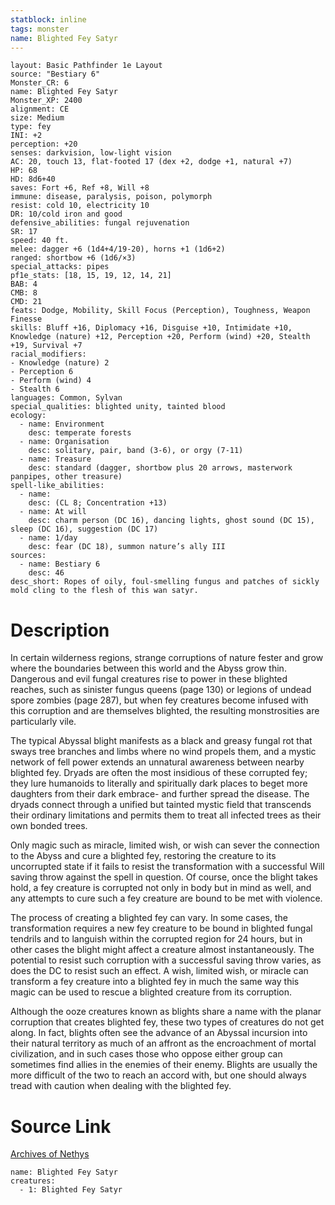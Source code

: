 ```yaml
---
statblock: inline
tags: monster
name: Blighted Fey Satyr
---
```

```statblock
layout: Basic Pathfinder 1e Layout
source: "Bestiary 6"
Monster_CR: 6
name: Blighted Fey Satyr
Monster_XP: 2400
alignment: CE
size: Medium
type: fey
INI: +2
perception: +20
senses: darkvision, low-light vision
AC: 20, touch 13, flat-footed 17 (dex +2, dodge +1, natural +7)
HP: 68
HD: 8d6+40
saves: Fort +6, Ref +8, Will +8
immune: disease, paralysis, poison, polymorph
resist: cold 10, electricity 10
DR: 10/cold iron and good
defensive_abilities: fungal rejuvenation
SR: 17
speed: 40 ft.
melee: dagger +6 (1d4+4/19-20), horns +1 (1d6+2)
ranged: shortbow +6 (1d6/×3)
special_attacks: pipes
pf1e_stats: [18, 15, 19, 12, 14, 21]
BAB: 4
CMB: 8
CMD: 21
feats: Dodge, Mobility, Skill Focus (Perception), Toughness, Weapon Finesse
skills: Bluff +16, Diplomacy +16, Disguise +10, Intimidate +10, Knowledge (nature) +12, Perception +20, Perform (wind) +20, Stealth +19, Survival +7
racial_modifiers:
- Knowledge (nature) 2
- Perception 6
- Perform (wind) 4
- Stealth 6
languages: Common, Sylvan
special_qualities: blighted unity, tainted blood
ecology:
  - name: Environment
    desc: temperate forests
  - name: Organisation
    desc: solitary, pair, band (3-6), or orgy (7-11)
  - name: Treasure
    desc: standard (dagger, shortbow plus 20 arrows, masterwork panpipes, other treasure)
spell-like_abilities:
  - name:
    desc: (CL 8; Concentration +13)
  - name: At will
    desc: charm person (DC 16), dancing lights, ghost sound (DC 15), sleep (DC 16), suggestion (DC 17)
  - name: 1/day
    desc: fear (DC 18), summon nature’s ally III
sources:
  - name: Bestiary 6
    desc: 46
desc_short: Ropes of oily, foul-smelling fungus and patches of sickly mold cling to the flesh of this wan satyr.
```
# Description
In certain wilderness regions, strange corruptions of nature fester and grow where the boundaries between this world and the Abyss grow thin. Dangerous and evil fungal creatures rise to power in these blighted reaches, such as sinister fungus queens (page 130) or legions of undead spore zombies (page 287), but when fey creatures become infused with this corruption and are themselves blighted, the resulting monstrosities are particularly vile. 

The typical Abyssal blight manifests as a black and greasy fungal rot that sways tree branches and limbs where no wind propels them, and a mystic network of fell power extends an unnatural awareness between nearby blighted fey. Dryads are often the most insidious of these corrupted fey; they lure humanoids to literally and spiritually dark places to beget more daughters from their dark embrace- and further spread the disease. The dryads connect through a unified but tainted mystic field that transcends their ordinary limitations and permits them to treat all infected trees as their own bonded trees. 

Only magic such as miracle, limited wish, or wish can sever the connection to the Abyss and cure a blighted fey, restoring the creature to its uncorrupted state if it fails to resist the transformation with a successful Will saving throw against the spell in question. Of course, once the blight takes hold, a fey creature is corrupted not only in body but in mind as well, and any attempts to cure such a fey creature are bound to be met with violence. 

The process of creating a blighted fey can vary. In some cases, the transformation requires a new fey creature to be bound in blighted fungal tendrils and to languish within the corrupted region for 24 hours, but in other cases the blight might affect a creature almost instantaneously. The potential to resist such corruption with a successful saving throw varies, as does the DC to resist such an effect. A wish, limited wish, or miracle can transform a fey creature into a blighted fey in much the same way this magic can be used to rescue a blighted creature from its corruption. 
 
Although the ooze creatures known as blights share a name with the planar corruption that creates blighted fey, these two types of creatures do not get along. In fact, blights often see the advance of an Abyssal incursion into their natural territory as much of an affront as the encroachment of mortal civilization, and in such cases those who oppose either group can sometimes find allies in the enemies of their enemy. Blights are usually the more difficult of the two to reach an accord with, but one should always tread with caution when dealing with the blighted fey.
# Source Link
[Archives of Nethys](https://aonprd.com/MonsterDisplay.aspx?ItemName=Blighted%20Fey%20Satyr)
```encounter-table
name: Blighted Fey Satyr
creatures:
  - 1: Blighted Fey Satyr
```
